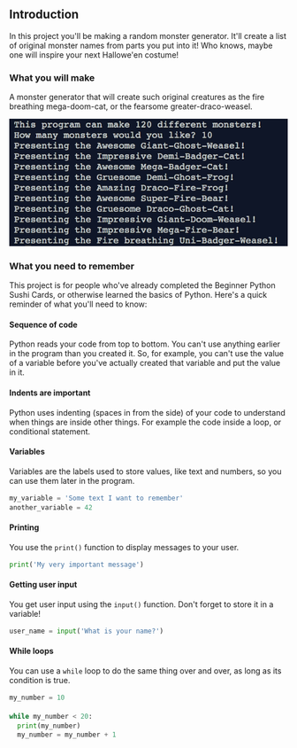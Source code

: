 ## Introduction

In this project you'll be making a random monster generator. It'll create a list of original monster names from parts you put into it! Who knows, maybe one will inspire your next Hallowe'en costume!

### What you will make

A monster generator that will create such original creatures as the fire breathing mega-doom-cat, or the fearsome greater-draco-weasel. 

![A terminal output screen displaying several unusual monster names. For example: the Gruesome Demi-Ghost-Frog.](images/finished_product.png)

### What you need to remember

This project is for people who've already completed the Beginner Python Sushi Cards, or otherwise learned the basics of Python. Here's a quick reminder of what you'll need to know:

#### Sequence of code
Python reads your code from top to bottom. You can't use anything earlier in the program than you created it. So, for example, you can't use the value of a variable before you've actually created that variable and put the value in it.

#### Indents are important
Python uses indenting (spaces in from the side) of your code to understand when things are inside other things. For example the code inside a loop, or conditional statement.

#### Variables
Variables are the labels used to store values, like text and numbers, so you can use them later in the program.

```python
my_variable = 'Some text I want to remember'
another_variable = 42
```

#### Printing
You use the `print()` function to display messages to your user.

```python
print('My very important message')
```

#### Getting user input
You get user input using the `input()` function. Don't forget to store it in a variable!

```python
user_name = input('What is your name?')
```

#### While loops
You can use a `while` loop to do the same thing over and over, as long as its condition is true.

```python
my_number = 10

while my_number < 20:
  print(my_number)
  my_number = my_number + 1
```
